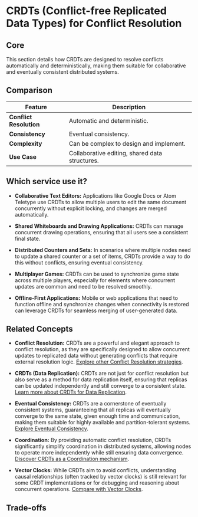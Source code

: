# CRDTs (Conflict-free Replicated Data Types) for Conflict Resolution

## Core

This section details how CRDTs are designed to resolve conflicts automatically and deterministically, making them suitable for collaborative and eventually consistent distributed systems.

## Comparison

| Feature | Description |
|---|---|
| **Conflict Resolution** | Automatic and deterministic. |
| **Consistency** | Eventual consistency. |
| **Complexity** | Can be complex to design and implement. |
| **Use Case** | Collaborative editing, shared data structures. |

## Which service use it?



-   **Collaborative Text Editors:** Applications like Google Docs or Atom Teletype use CRDTs to allow multiple users to edit the same document concurrently without explicit locking, and changes are merged automatically.

-   **Shared Whiteboards and Drawing Applications:** CRDTs can manage concurrent drawing operations, ensuring that all users see a consistent final state.

-   **Distributed Counters and Sets:** In scenarios where multiple nodes need to update a shared counter or a set of items, CRDTs provide a way to do this without conflicts, ensuring eventual consistency.

-   **Multiplayer Games:** CRDTs can be used to synchronize game state across multiple players, especially for elements where concurrent updates are common and need to be resolved smoothly.

-   **Offline-First Applications:** Mobile or web applications that need to function offline and synchronize changes when connectivity is restored can leverage CRDTs for seamless merging of user-generated data.

## Related Concepts

-   **Conflict Resolution:** CRDTs are a powerful and elegant approach to conflict resolution, as they are specifically designed to allow concurrent updates to replicated data without generating conflicts that require external resolution logic. [Explore other Conflict Resolution strategies](../README.md).

-   **CRDTs (Data Replication):** CRDTs are not just for conflict resolution but also serve as a method for data replication itself, ensuring that replicas can be updated independently and still converge to a consistent state. [Learn more about CRDTs for Data Replication](../../data-replication/crdt/README.md).

-   **Eventual Consistency:** CRDTs are a cornerstone of eventually consistent systems, guaranteeing that all replicas will eventually converge to the same state, given enough time and communication, making them suitable for highly available and partition-tolerant systems. [Explore Eventual Consistency](../../consistency-models/eventual-consistency/README.md).

-   **Coordination:** By providing automatic conflict resolution, CRDTs significantly simplify coordination in distributed systems, allowing nodes to operate more independently while still ensuring data convergence. [Discover CRDTs as a Coordination mechanism](../../coordination/crdt/README.md).

-   **Vector Clocks:** While CRDTs aim to avoid conflicts, understanding causal relationships (often tracked by vector clocks) is still relevant for some CRDT implementations or for debugging and reasoning about concurrent operations. [Compare with Vector Clocks](../vector-clocks/README.md).

## Trade-offs
